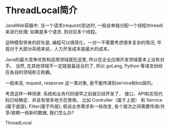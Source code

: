 # ThreadLocal简介

JavaWeb容器中, 当一个请求(request)到达时, 一般会单独分配一个线程(thread)来进行处理; 如果是多个请求, 则对应多个线程。

这种模型带来的好处是, 编程可以很简化，一对一不需要考虑很多复杂的情况; 毕竟对于大部分系统来说，人力开发成本是最大的成本。

Java的最大竞争优势和适用领域就在这里, 所以在企业应用开发领域基本上没有对手。 当然, 在其他领域不一定就是最适合的了, 所以 goLang, Python 等语言纷纷在各自的领域称王称霸。

一般来说, request, response 这一类对象, 是不能传递到service和biz层的。

考虑这样一种场景: 系统和业务代码很早之前就已经开发了， 接口、API和实现代码已经确定、并且有很多地方在使用。 比如 Controller（属于上层） 和 Service (属于底层), Filter(属于外层); 假设业务需求有一些改变, 各个层次之间需要传递/共享/依赖一些新的数据, 我们怎么办?


ThreadLocal

